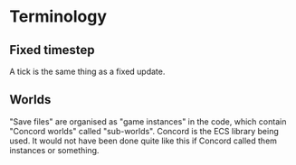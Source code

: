 # Terminology

## Fixed timestep

A tick is the same thing as a fixed update.

## Worlds

"Save files" are organised as "game instances" in the code, which contain "Concord worlds" called "sub-worlds".
Concord is the ECS library being used.
It would not have been done quite like this if Concord called them instances or something.
